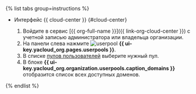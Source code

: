 {% list tabs group=instructions %}

- Интерфейс {{ cloud-center }} {#cloud-center}

  1. Войдите в сервис [{{ org-full-name }}]({{ link-org-cloud-center }}) с учетной записью администратора или владельца организации.
  1. На панели слева нажмите ![userpool](../../_assets/organization/userpool.svg) **{{ ui-key.yacloud_org.pages.userpools }}**.
  1. В списке [пулов пользователей](../../organization/concepts/user-pools.md) выберите нужный пул.
  1. В блоке **{{ ui-key.yacloud_org.organization.userpools.caption_domains }}** отобразится список всех доступных доменов.

{% endlist %}